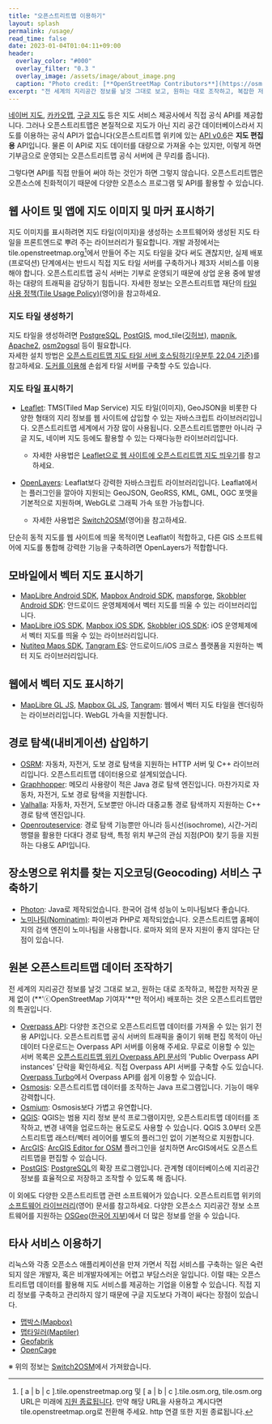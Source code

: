 ```yaml
---
title: "오픈스트리트맵 이용하기"
layout: splash
permalink: /usage/
read_time: false
date: 2023-01-04T01:04:11+09:00
header:
  overlay_color: "#000"
  overlay_filter: "0.3 "
  overlay_image: /assets/image/about_image.png
  caption: "Photo credit: [**OpenStreetMap Contributors**](https://osm.org)"
excerpt: "전 세계의 지리공간 정보를 날것 그대로 보고, 원하는 대로 조작하고, 복잡한 저작권 문제 없이 (**'ⓒOpenStreetMap 기여자'**만 적어서) 배포하는 것은 오픈스트리트맵만의 특권입니다."
---
```

[네이버 지도](https://navermaps.github.io/maps.js/), [카카오맵](https://apis.map.kakao.com/), [구글 지도](https://developers.google.com/maps/gmp-get-started) 등은 지도 서비스 제공사에서 직접 공식 API를 제공합니다. 그러나 오픈스트리트맵은 본질적으로 지도가 아닌 지리 공간 데이터베이스라서 지도를 이용하는 공식 API가 없습니다(오픈스트리트맵 위키에 있는 [API v0.6](https://wiki.openstreetmap.org/wiki/Ko:API_v0.6)은 **지도 편집용** API입니다. 물론 이 API로 지도 데이터를 대량으로 가져올 수는 있지만, 이렇게 하면 기부금으로 운영되는 오픈스트리트맵 공식 서버에 큰 무리를 줍니다).

그렇다면 API를 직접 만들어 써야 하는 것인가 하면 그렇지 않습니다. 오픈스트리트맵은 오픈소스에 친화적이기 때문에 다양한 오픈소스 프로그램 및 API를 활용할 수 있습니다.

## 웹 사이트 및 앱에 지도 이미지 및 마커 표시하기
지도 이미지를 표시하려면 지도 타일(이미지)을 생성하는 소프트웨어와 생성된 지도 타일을 프론트엔드로 뿌려 주는 라이브러리가 필요합니다. 개발 과정에서는 tile.openstreetmap.org[^1]에서 만들어 주는 지도 타일을 갖다 써도 괜찮지만, 실제 배포(프로덕션) 단계에서는 반드시 직접 지도 타일 서버를 구축하거나 제3자 서비스를 이용해야 합니다. 오픈스트리트맵 공식 서버는 기부로 운영되기 때문에 상업 운용 중에 발생하는 대량의 트래픽을 감당하기 힘듭니다. 자세한 정보는 오픈스트리트맵 재단의 [타일 사용 정책(Tile Usage Policy)](https://operations.osmfoundation.org/policies/tiles/)(영어)을 참고하세요.

### 지도 타일 생성하기
지도 타일을 생성하려면 [PostgreSQL](http://www.postgresql.org/), [PostGIS](http://postgis.net/), mod_tile([깃허브](https://github.com/openstreetmap/mod_tile)), [mapnik](https://mapnik.org/), [Apache2](https://httpd.apache.org/), [osm2pgsql](https://osm2pgsql.org/) 등이 필요합니다.    
자세한 설치 방법은 [오픈스트리트맵 지도 타일 서버 호스팅하기(우분투 22.04 기준)](https://osm.kr/hosting-map-tile-ubuntu2204/)를 참고하세요. [도커를 이용해](https://switch2osm.org/serving-tiles/using-a-docker-container/) 손쉽게 타일 서버를 구축할 수도 있습니다.


### 지도 타일 표시하기
* [Leaflet](https://leafletjs.com/): TMS(Tiled Map Service) 지도 타일(이미지), GeoJSON을 비롯한 다양한 형태의 지리 정보를 웹 사이트에 삽입할 수 있는 자바스크립트 라이브러리입니다. 오픈스트리트맵 세계에서 가장 많이 사용됩니다. 오픈스트리트맵뿐만 아니라 구글 지도, 네이버 지도 등에도 활용할 수 있는 다재다능한 라이브러리입니다.
    * 자세한 사용법은 [Leaflet으로 웹 사이트에 오픈스트리트맵 지도 띄우기](https://osm.kr/using-osm-with-leaflet/)를 참고하세요.


* [OpenLayers](https://openlayers.org/): Leaflat보다 강력한 자바스크립트 라이브러리입니다. Leaflat에서는 플러그인을 깔아야 지원되는 GeoJSON, GeoRSS, KML, GML, OGC 포맷을 기본적으로 지원하며, WebGL로 그래픽 가속 또한 가능합니다.
    * 자세한 사용법은 [Switch2OSM](https://switch2osm.org/using-tiles/getting-started-with-openlayers/)(영어)을 참고하세요.

단순히 동적 지도를 웹 사이트에 띄울 목적이면 Leaflat이 적합하고, 다른 GIS 소프트웨어에 지도를 통합해 강력한 기능을 구축하려면 OpenLayers가 적합합니다.

## 모바일에서 벡터 지도 표시하기
* [MapLibre Android SDK](https://maplibre.org/projects/maplibre-native/), [Mapbox Android SDK](https://www.mapbox.com/android-sdk/), [mapsforge](http://mapsforge.org/), [Skobbler Android SDK](http://developer.skobbler.com/): 안드로이드 운영체제에서 벡터 지도를 띄울 수 있는 라이브러리입니다.
* [MapLibre iOS SDK](https://maplibre.org/projects/maplibre-native/), [Mapbox iOS SDK](https://www.mapbox.com/ios-sdk/), [Skobbler iOS SDK](http://developer.skobbler.com/): iOS 운영체제에서 벡터 지도를 띄울 수 있는 라이브러리입니다.
* [Nutiteq Maps SDK](https://developer.nutiteq.com/), [Tangram ES](https://github.com/tangrams/tangram-es/): 안드로이드/iOS 크로스 플랫폼을 지원하는 벡터 지도 라이브러리입니다.

## 웹에서 벡터 지도 표시하기
* [MapLibre GL JS](https://maplibre.org/projects/maplibre-gl-js/), [Mapbox GL JS](https://www.mapbox.com/mapbox-gl-js/), [Tangram](http://tangrams.github.io/tangram/): 웹에서 벡터 지도 타일을 렌더링하는 라이브러리입니다. WebGL 가속을 지원합니다.

## 경로 탐색(내비게이션) 삽입하기
* [OSRM](http://project-osrm.org/): 자동차, 자전거, 도보 경로 탐색을 지원하는 HTTP 서버 및 C++ 라이브러리입니다. 오픈스트리트맵 데이터용으로 설계되었습니다.
* [Graphhopper](https://github.com/graphhopper/graphhopper/): 메모리 사용량이 적은 Java 경로 탐색 엔진입니다. 마찬가지로 자동차, 자전거, 도보 경로 탐색을 지원합니다.
* [Valhalla](https://valhalla.readthedocs.io/en/latest/): 자동차, 자전거, 도보뿐만 아니라 대중교통 경로 탐색까지 지원하는 C++ 경로 탐색 엔진입니다.
* [Openrouteservice](https://openrouteservice.org/): 경로 탐색 기능뿐만 아니라 등시선(isochrome), 시간-거리 행렬을 활용한 다대다 경로 탐색, 특정 위치 부근의 관심 지점(POI) 찾기 등을 지원하는 다용도 API입니다.

## 장소명으로 위치를 찾는 지오코딩(Geocoding) 서비스 구축하기
* [Photon](https://github.com/komoot/photon): Java로 제작되었습니다. 한국어 검색 성능이 노미나팀보다 좋습니다.
* [노미나팀(Nominatim)](https://nominatim.org/): 파이썬과 PHP로 제작되었습니다. 오픈스트리트맵 홈페이지의 검색 엔진이 노미나팀을 사용합니다. 로마자 외의 문자 지원이 좋지 않다는 단점이 있습니다.

## 원본 오픈스트리트맵 데이터 조작하기
전 세계의 지리공간 정보를 날것 그대로 보고, 원하는 대로 조작하고, 복잡한 저작권 문제 없이 (**'ⓒOpenStreetMap 기여자'**만 적어서) 배포하는 것은 오픈스트리트맵만의 특권입니다.

* [Overpass API](http://overpass-api.de/): 다양한 조건으로 오픈스트리트맵 데이터를 가져올 수 있는 읽기 전용 API입니다. 오픈스트리트맵 공식 서버의 트래픽을 줄이기 위해 편집 목적이 아닌 데이터 다운로드는 Overpass API 서버를 이용해 주세요. 무료로 이용할 수 있는 서버 목록은 [오픈스트리트맵 위키 Overpass API 문서](https://wiki.openstreetmap.org/wiki/Overpass_API)의 'Public Overpass API instances' 단락을 확인하세요. 직접 Overpass API 서버를 구축할 수도 있습니다. [Overpass Turbo](https://overpass-turbo.eu/)에서 Overpass API를 쉽게 이용할 수 있습니다.
* [Osmosis](http://wiki.openstreetmap.org/wiki/Osmosis): 오픈스트리트맵 데이터를 조작하는 Java 프로그램입니다. 기능이 매우 강력합니다.
* [Osmium](http://wiki.openstreetmap.org/wiki/Osmium): Osmosis보다 가볍고 유연합니다.
* [QGIS](https://qgis.org/ko/site/): QGIS는 범용 지리 정보 분석 프로그램이지만, 오픈스트리트맵 데이터를 조작하고, 변경 내역을 업로드하는 용도로도 사용할 수 있습니다. QGIS 3.0부터 오픈스트리트맵 래스터/벡터 레이어를 별도의 플러그인 없이 기본적으로 지원합니다.
* [ArcGIS](http://www.arcgis.com/): [ArcGIS Editor for OSM](https://github.com/Esri/arcgis-osm-editor) 플러그인을 설치하면 ArcGIS에서도 오픈스트리트맵을 편집할 수 있습니다.
* [PostGIS](http://postgis.net/): [PostgreSQL](http://www.postgresql.org/)의 확장 프로그램입니다. 관계형 데이터베이스에 지리공간 정보를 효율적으로 저장하고 조작할 수 있도록 해 줍니다.

이 외에도 다양한 오픈스트리트맵 관련 소프트웨어가 있습니다. 오픈스트리트맵 위키의 [소프트웨어 라이브러리](https://wiki.openstreetmap.org/wiki/Software_libraries)(영어) 문서를 참고하세요. 다양한 오픈소스 지리공간 정보 소프트웨어를 지원하는 [OSGeo](http://www.osgeo.org/)([한국어 지부](https://www.osgeo.kr/))에서 더 많은 정보를 얻을 수 있습니다.

## 타사 서비스 이용하기
리눅스와 각종 오픈소스 애플리케이션을 만져 가면서 직접 서비스를 구축하는 일은 숙련되지 않은 개발자, 혹은 비개발자에게는 어렵고 부담스러운 일입니다. 이럴 때는 오픈스트리트맵 데이터를 활용해 지도 서비스를 제공하는 기업을 이용할 수 있습니다. 직접 지리 정보를 구축하고 관리하지 않기 때문에 구글 지도보다 가격이 싸다는 장점이 있습니다.

* [맵박스(Mapbox)](https://www.mapbox.com/)
* [맵타일러(Maptiler)](https://www.maptiler.com/)
* [Geofabrik](https://www.geofabrik.de/)
* [OpenCage](https://opencagedata.com/)

※ 위의 정보는 [Switch2OSM](https://switch2osm.org/)에서 가져왔습니다.

[^1]: \[ a \| b \| c \].tile.openstreetmap.org 및 \[ a \| b \| c \].tile.osm.org, tile.osm.org URL은 미래에 [지원 종료됩니다](https://github.com/openstreetmap/operations/issues/737). 만약 해당 URL을 사용하고 계시다면 tile.openstreetmap.org로 전환해 주세요. http 연결 또한 지원 종료됩니다.
